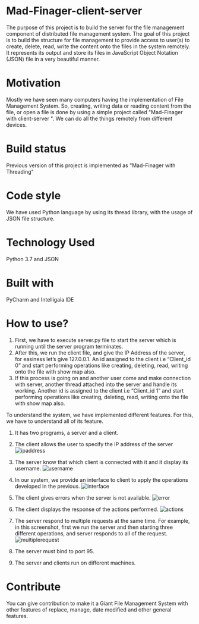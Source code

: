 # Mad-Finager-client-server
The purpose of this project is to build the server for the file management component of distributed file management system. The goal of this project is to build the structure for file management to provide access to user(s) to create, delete, read, write the content onto the files in the system remotely.  
It represents its output and store its files in JavaScript Object Notation (JSON) file in a very beautiful manner.


# Motivation
Mostly we have seen many computers having the implementation of File Management System. So, creating, writing data or reading content from the file, or open a file is done by using a simple project called "Mad-Finager with client-server ". We can do all the things remotely from different devices.

# Build status
Previous version of this project is implemented as "Mad-Finager with Threading"


# Code style
We have used Python language by using its thread library, with the usage of JSON file structure. 


# Technology Used
Python 3.7 and JSON

# Built with

PyCharm and Intelligaia IDE


# How to use?
1.	First, we have to execute server.py file to start the server which is running until the server program terminates.
2.	After this, we run the client file, and give the IP Address of the server, for easiness let’s give 127.0.0.1. An id assigned to the client i.e “Client_id 0” and start performing operations like creating, deleting, read, writing onto the file with show map also.
3.	If this process is going on and another user come and make connection with server, another thread attached into the server and handle its working. Another id is assigned to the client i.e “Client_id 1” and start performing operations like creating, deleting, read, writing onto the file with show map also.

To understand the system, we have implemented different features. For this, we have to understand all of its feature.

1.	It has two programs, a server and a client.
 
2.	The client allows the user to specify the IP address of the server
 ![ipaddress](https://user-images.githubusercontent.com/57443179/104350689-3f0f0800-5526-11eb-83f1-f285841de77d.png)

3.	The server know that which client is connected with it and it display its username. 
![username](https://user-images.githubusercontent.com/57443179/104350717-4afaca00-5526-11eb-9043-e2ebc8442c8a.png)
4.	In our system, we provide an interface to client to apply the operations developed in the previous.
 ![interface](https://user-images.githubusercontent.com/57443179/104350685-3f0f0800-5526-11eb-9165-0344e83b7e29.png)
5.	The client gives errors when the server is not available.
![error](https://user-images.githubusercontent.com/57443179/104350684-3e767180-5526-11eb-86ec-0a6b50beebfd.png)
 
6.	The client displays the response of the actions performed.
![actions](https://user-images.githubusercontent.com/57443179/104350683-3ddddb00-5526-11eb-8de1-648bb5249efb.png)
 
7.	The server respond to multiple requests at the same time. For example, in this screenshot, first we run the server and then starting three different operations, and server responds to all of the request. 
 ![multiplerequest](https://user-images.githubusercontent.com/57443179/104350677-3cacae00-5526-11eb-9af7-1e8a42b3a3bc.png)
8.	The server must bind to port 95.
9.	The server and clients run on different machines.



# Contribute
You can give contribution to make it a Giant File Management System with other features of replace, manage, date modified and other general features.
